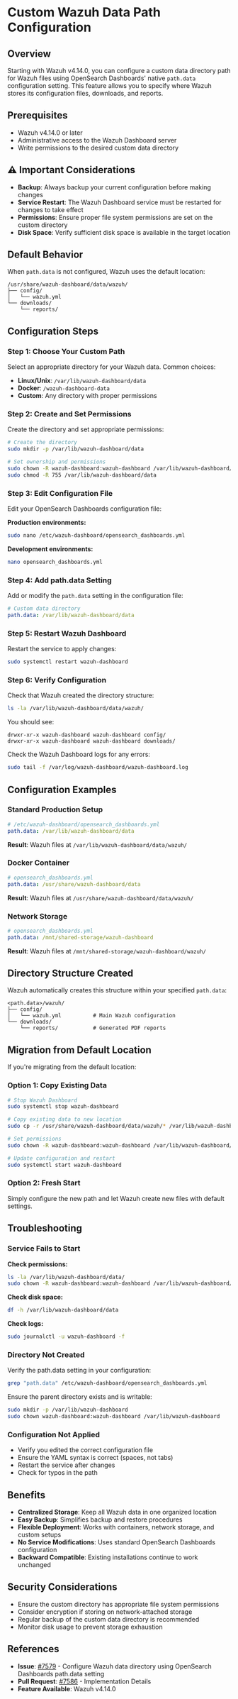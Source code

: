 # Custom Wazuh Data Path Configuration

## Overview

Starting with Wazuh v4.14.0, you can configure a custom data directory path for Wazuh files using OpenSearch Dashboards' native `path.data` configuration setting. This feature allows you to specify where Wazuh stores its configuration files, downloads, and reports.

## Prerequisites

- Wazuh v4.14.0 or later
- Administrative access to the Wazuh Dashboard server
- Write permissions to the desired custom data directory

## ⚠️ Important Considerations

- **Backup**: Always backup your current configuration before making changes
- **Service Restart**: The Wazuh Dashboard service must be restarted for changes to take effect
- **Permissions**: Ensure proper file system permissions are set on the custom directory
- **Disk Space**: Verify sufficient disk space is available in the target location

## Default Behavior

When `path.data` is not configured, Wazuh uses the default location:

```
/usr/share/wazuh-dashboard/data/wazuh/
├── config/
│   └── wazuh.yml
└── downloads/
    └── reports/
```

## Configuration Steps

### Step 1: Choose Your Custom Path

Select an appropriate directory for your Wazuh data. Common choices:

- **Linux/Unix**: `/var/lib/wazuh-dashboard/data`
- **Docker**: `/wazuh-dashboard-data`
- **Custom**: Any directory with proper permissions

### Step 2: Create and Set Permissions

Create the directory and set appropriate permissions:

```bash
# Create the directory
sudo mkdir -p /var/lib/wazuh-dashboard/data

# Set ownership and permissions
sudo chown -R wazuh-dashboard:wazuh-dashboard /var/lib/wazuh-dashboard/data
sudo chmod -R 755 /var/lib/wazuh-dashboard/data
```

### Step 3: Edit Configuration File

Edit your OpenSearch Dashboards configuration file:

**Production environments:**

```bash
sudo nano /etc/wazuh-dashboard/opensearch_dashboards.yml
```

**Development environments:**

```bash
nano opensearch_dashboards.yml
```

### Step 4: Add path.data Setting

Add or modify the `path.data` setting in the configuration file:

```yaml
# Custom data directory
path.data: /var/lib/wazuh-dashboard/data
```

### Step 5: Restart Wazuh Dashboard

Restart the service to apply changes:

```bash
sudo systemctl restart wazuh-dashboard
```

### Step 6: Verify Configuration

Check that Wazuh created the directory structure:

```bash
ls -la /var/lib/wazuh-dashboard/data/wazuh/
```

You should see:

```
drwxr-xr-x wazuh-dashboard wazuh-dashboard config/
drwxr-xr-x wazuh-dashboard wazuh-dashboard downloads/
```

Check the Wazuh Dashboard logs for any errors:

```bash
sudo tail -f /var/log/wazuh-dashboard/wazuh-dashboard.log
```

## Configuration Examples

### Standard Production Setup

```yaml
# /etc/wazuh-dashboard/opensearch_dashboards.yml
path.data: /var/lib/wazuh-dashboard/data
```

**Result**: Wazuh files at `/var/lib/wazuh-dashboard/data/wazuh/`

### Docker Container

```yaml
# opensearch_dashboards.yml
path.data: /usr/share/wazuh-dashboard/data
```

**Result**: Wazuh files at `/usr/share/wazuh-dashboard/data/wazuh/`

### Network Storage

```yaml
# opensearch_dashboards.yml
path.data: /mnt/shared-storage/wazuh-dashboard
```

**Result**: Wazuh files at `/mnt/shared-storage/wazuh-dashboard/wazuh/`

## Directory Structure Created

Wazuh automatically creates this structure within your specified `path.data`:

```
<path.data>/wazuh/
├── config/
│   └── wazuh.yml          # Main Wazuh configuration
└── downloads/
    └── reports/           # Generated PDF reports
```

## Migration from Default Location

If you're migrating from the default location:

### Option 1: Copy Existing Data

```bash
# Stop Wazuh Dashboard
sudo systemctl stop wazuh-dashboard

# Copy existing data to new location
sudo cp -r /usr/share/wazuh-dashboard/data/wazuh/* /var/lib/wazuh-dashboard/data/wazuh/

# Set permissions
sudo chown -R wazuh-dashboard:wazuh-dashboard /var/lib/wazuh-dashboard/data

# Update configuration and restart
sudo systemctl start wazuh-dashboard
```

### Option 2: Fresh Start

Simply configure the new path and let Wazuh create new files with default settings.

## Troubleshooting

### Service Fails to Start

**Check permissions:**

```bash
ls -la /var/lib/wazuh-dashboard/data/
sudo chown -R wazuh-dashboard:wazuh-dashboard /var/lib/wazuh-dashboard/data
```

**Check disk space:**

```bash
df -h /var/lib/wazuh-dashboard/data
```

**Check logs:**

```bash
sudo journalctl -u wazuh-dashboard -f
```

### Directory Not Created

Verify the path.data setting in your configuration:

```bash
grep "path.data" /etc/wazuh-dashboard/opensearch_dashboards.yml
```

Ensure the parent directory exists and is writable:

```bash
sudo mkdir -p /var/lib/wazuh-dashboard
sudo chown wazuh-dashboard:wazuh-dashboard /var/lib/wazuh-dashboard
```

### Configuration Not Applied

- Verify you edited the correct configuration file
- Ensure the YAML syntax is correct (spaces, not tabs)
- Restart the service after changes
- Check for typos in the path

## Benefits

- **Centralized Storage**: Keep all Wazuh data in one organized location
- **Easy Backup**: Simplifies backup and restore procedures
- **Flexible Deployment**: Works with containers, network storage, and custom setups
- **No Service Modifications**: Uses standard OpenSearch Dashboards configuration
- **Backward Compatible**: Existing installations continue to work unchanged

## Security Considerations

- Ensure the custom directory has appropriate file system permissions
- Consider encryption if storing on network-attached storage
- Regular backup of the custom data directory is recommended
- Monitor disk usage to prevent storage exhaustion

## References

- **Issue**: [#7579](https://github.com/wazuh/wazuh-dashboard-plugins/issues/7579) - Configure Wazuh data directory using OpenSearch Dashboards path.data setting
- **Pull Request**: [#7586](https://github.com/wazuh/wazuh-dashboard-plugins/pull/7586) - Implementation Details
- **Feature Available**: Wazuh v4.14.0
